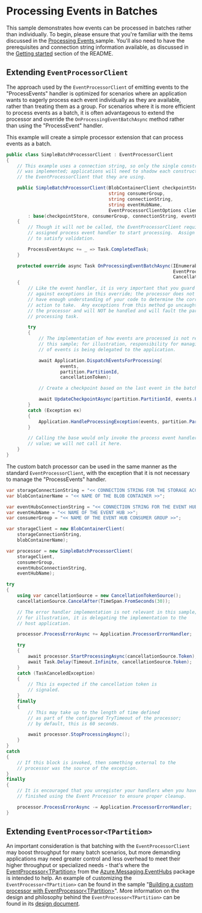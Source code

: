 # Processing Events in Batches

This sample demonstrates how events can be processed in batches rather than individually.  To begin, please ensure that you're familiar with the items discussed in the [Processing Events ](https://github.com/Azure/azure-sdk-for-net/tree/main/sdk/eventhub/Azure.Messaging.EventHubs.Processor/samples/Sample04_EProcessingEvents.md) sample.  You'll also need to have the prerequisites and connection string information available, as discussed in the [Getting started](https://github.com/Azure/azure-sdk-for-net/tree/main/sdk/eventhub/Azure.Messaging.EventHubs.Processor/samples#getting-started) section of the README.

## Extending `EventProcessorClient`

The approach used by the `EventProcessorClient` of emitting events to the "ProcessEvents" handler is optimized for scenarios where an application wants to eagerly process each event individually as they are available, rather than treating them as a group.  For scenarios where it is more efficient to process events as a batch, it is often advantageous to extend the processor and override the `OnProcessingEventBatchAsync` method rather than using the "ProcessEvent" handler.  

This example will create a simple processor extension that can process events as a batch.

```C# Snippet:EventHubs_Processor_Sample07_ProcessByBatch_Processor
public class SimpleBatchProcessorClient : EventProcessorClient
{
    // This example uses a connection string, so only the single constructor
    // was implemented; applications will need to shadow each constructor of
    // the EventProcessorClient that they are using.

    public SimpleBatchProcessorClient(BlobContainerClient checkpointStore,
                                      string consumerGroup,
                                      string connectionString,
                                      string eventHubName,
                                      EventProcessorClientOptions clientOptions = default)
        : base(checkpointStore, consumerGroup, connectionString, eventHubName, clientOptions)
    {
        // Though it will not be called, the EventProcessorClient requires an
        // assigned process event handler to start processing.  Assign a no-op here
        // to satisfy validation.

        ProcessEventAsync += _ => Task.CompletedTask;
    }

    protected override async Task OnProcessingEventBatchAsync(IEnumerable<EventData> events,
                                                              EventProcessorPartition partition,
                                                              CancellationToken cancellationToken)
    {
        // Like the event handler, it is very important that you guard
        // against exceptions in this override; the processor does not
        // have enough understanding of your code to determine the correct
        // action to take.  Any exceptions from this method go uncaught by
        // the processor and will NOT be handled and will fault the partition
        // processing task.

        try
        {
            // The implementation of how events are processed is not relevant in
            // this sample; for illustration, responsibility for managing the processing
            // of events is being delegated to the application.

            await Application.DispatchEventsForProcessing(
                    events,
                    partition.PartitionId,
                    cancellationToken);

            // Create a checkpoint based on the last event in the batch.

            await UpdateCheckpointAsync(partition.PartitionId, events.Last(), cancellationToken);
        }
        catch (Exception ex)
        {
            Application.HandleProcessingException(events, partition.PartitionId, ex);
        }

        // Calling the base would only invoke the process event handler and provide no
        // value; we will not call it here.
    }
}
```

The custom batch processor can be used in the same manner as the standard `EventProcessorClient`, with the exception that it is not necessary to manage the "ProcessEvents" handler.

```C# Snippet:EventHubs_Processor_Sample07_ProcessByBatch_Usage
var storageConnectionString = "<< CONNECTION STRING FOR THE STORAGE ACCOUNT >>";
var blobContainerName = "<< NAME OF THE BLOB CONTAINER >>";

var eventHubsConnectionString = "<< CONNECTION STRING FOR THE EVENT HUBS NAMESPACE >>";
var eventHubName = "<< NAME OF THE EVENT HUB >>";
var consumerGroup = "<< NAME OF THE EVENT HUB CONSUMER GROUP >>";

var storageClient = new BlobContainerClient(
    storageConnectionString,
    blobContainerName);

var processor = new SimpleBatchProcessorClient(
    storageClient,
    consumerGroup,
    eventHubsConnectionString,
    eventHubName);

try
{
    using var cancellationSource = new CancellationTokenSource();
    cancellationSource.CancelAfter(TimeSpan.FromSeconds(30));

    // The error handler implementation is not relevant in this sample;
    // for illustration, it is delegating the implementation to the
    // host application.

    processor.ProcessErrorAsync += Application.ProcessorErrorHandler;

    try
    {
        await processor.StartProcessingAsync(cancellationSource.Token);
        await Task.Delay(Timeout.Infinite, cancellationSource.Token);
    }
    catch (TaskCanceledException)
    {
        // This is expected if the cancellation token is
        // signaled.
    }
    finally
    {
        // This may take up to the length of time defined
        // as part of the configured TryTimeout of the processor;
        // by default, this is 60 seconds.

        await processor.StopProcessingAsync();
    }
}
catch
{
    // If this block is invoked, then something external to the
    // processor was the source of the exception.
}
finally
{
    // It is encouraged that you unregister your handlers when you have
    // finished using the Event Processor to ensure proper cleanup.

    processor.ProcessErrorAsync -= Application.ProcessorErrorHandler;
}
```

## Extending `EventProcessor<TPartition>`

An important consideration is that batching with the `EventProcessorClient` may boost throughput for many batch scenarios, but more demanding applications may need greater control and less overhead to meet their higher throughput or specialized needs - that's where the [EventProcessor&lt;TPartition&gt;](https://github.com/Azure/azure-sdk-for-net/tree/main/sdk/eventhub/Azure.Messaging.EventHubs/samples/Sample02_EventHubsClients.md) from the [Azure.Messaging.EventHubs](https://www.nuget.org/packages/Azure.Messaging.EventHubs) package is intended to help.  An example of customizing the `EventProcessor<TPartition>` can be found in the sample "[Building a custom processor with EventProcessor&lt;TPartition&gt;](https://github.com/Azure/azure-sdk-for-net/blob/main/sdk/eventhub/Azure.Messaging.EventHubs/samples/Sample08_CustomEventProcessor.md)".  More information on the design and philosophy behind the `EventProcessor<TPartition>` can be found in its [design document](https://github.com/Azure/azure-sdk-for-net/tree/main/sdk/eventhub/Azure.Messaging.EventHubs/design/proposal-event-processor%7BT%7D.md).